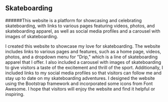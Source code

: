 ## Skateboarding

######This website is a platform for showcasing and celebrating skateboarding, with links to various pages featuring videos, photos, and skateboarding apparel, as well as social media profiles and a carousel with images of skateboarding.


I created this website to showcase my love for skateboarding. The website includes links to various pages and features, such as a home page, videos, photos, and a dropdown menu for "Drip," which is a line of skateboarding apparel that I offer. I also included a carousel with images of skateboarding to give visitors a taste of the excitement and thrill of the sport. Additionally, I included links to my social media profiles so that visitors can follow me and stay up to date on my skateboarding adventures. I designed the website using the Bootstrap framework and incorporated some icons from Font Awesome. I hope that visitors will enjoy the website and find it helpful or inspiring.
